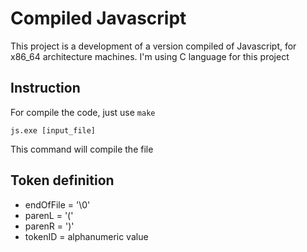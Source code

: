 # Compiled Javascript

This project is a development of a version compiled of Javascript, for x86_64 architecture machines. I'm using C language for this project

## Instruction

For compile the code, just use `make`

```
js.exe [input_file]
```
This command will compile the file

## Token definition

* endOfFile = '\0'
* parenL = '('
* parenR = ')'
* tokenID = alphanumeric value